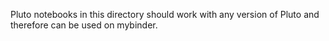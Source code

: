 Pluto notebooks in this directory should work with any version of Pluto and therefore can be used on mybinder.